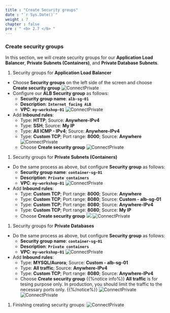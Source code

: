 ```yaml
---
title : "Create Security groups"
date : "`r Sys.Date()`"
weight : 7 
chapter : false
pre : " <b> 2.7 </b> "
---
```


### Create security groups
In this section, we will create security groups for our **Application Load Balancer**, **Private Subnets (Containers)**, and **Private Database Subnets**.
1. Security groups for **Application Load Balancer**
- Choose **Security groups** on the left side of the screen and choose **Create security group**
![ConnectPrivate](/2-Preparation/images/2.6-createsecuritygroups/001-createsecuritygroups.png)
- Configure our **ALB Security group** as follows:
  - **Security group name**: **`alb-sg-01`**
  - **Description**: **`Internet facing ALB`**
  - **VPC**: **`my-workshop-01`**
![ConnectPrivate](/2-Preparation/images/2.6-createsecuritygroups/002-createsecuritygroups.png)
- Add **Inbound rules**:
  - Type: **HTTP**; Source: **Anywhere-IPv4**
  - Type: **SSH**; Source: **My IP**
  - Type: **All ICMP - IPv4**; Source: **Anywhere-IPv4**
  - Type: **Custom TCP**; Port range: **8000**; Source: **Anywhere**
![ConnectPrivate](/2-Preparation/images/2.6-createsecuritygroups/003-createsecuritygroups.png)
  - Choose **Create security group**
![ConnectPrivate](/2-Preparation/images/2.6-createsecuritygroups/004-createsecuritygroups.png)
1. Security groups for **Private Subnets (Containers)** 
- Do the same process as above, but configure **Security group** as follows:
  - **Security group name**: **`container-sg-01`**
  - **Description**: **`Private containers`**
  - **VPC**: **`my-workshop-01`**
![ConnectPrivate](/2-Preparation/images/2.6-createsecuritygroups/005-createsecuritygroups.png)
- Add **Inbound rules**:
  - Type: **Custom TCP**; Port range: **8000**; Source: **Anywhere**
  - Type: **Custom TCP**; Port range: **8080**; Source: **Custom - alb-sg-01**
  - Type: **Custom TCP**; Port range: **8080**; Source: **Anywhere-IPv4**
  - Type: **Custom TCP**; Port range: **8080**; Source: **My IP**
  - Choose **Create security group**
![](/2-Preparation/images/2.6-createsecuritygroups/006-createsecuritygroups.png)
![ConnectPrivate](/2-Preparation/images/2.6-createsecuritygroups/004-createsecuritygroups.png)
1. Security groups for **Private Databases** 
- Do the same process as above, but configure **Security group** as follows:
  - **Security group name**: **`container-sg-01`**
  - **Description**: **`Private containers`**
  - **VPC**: **`my-workshop-01`**
![ConnectPrivate](/2-Preparation/images/2.6-createsecuritygroups/007-createsecuritygroups.png)
- Add **Inbound rules**:
  - Type: **MYSQL/Aurora**; Source: **Custom - alb-sg-01**
  - Type: **All traffic**; Source: **Anywhere-IPv4**
  - Type: **Custom TCP**; Port range: **8080**; Source: **Anywhere-IPv4**
  - Choose **Create security group**
{{%notice info%}}
**All traffic** is for tesing purpose only. In production, you should limit the traffic to the necessary ports only.
{{%/notice%}}
![ConnectPrivate](/2-Preparation/images/2.6-createsecuritygroups/008-createsecuritygroups.png)
![ConnectPrivate](/2-Preparation/images/2.6-createsecuritygroups/004-createsecuritygroups.png)
1. Finishing creating security groups:
![ConnectPrivate](/2-Preparation/images/2.6-createsecuritygroups/009-createsecuritygroups.png)

